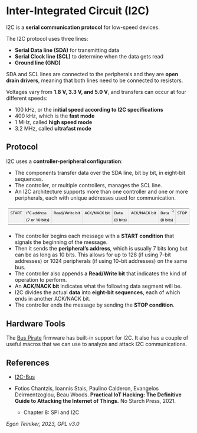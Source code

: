 # Inter-Integrated Circuit (I2C)

I2C is a **serial communication protocol** for low-speed devices.

The I2C protocol uses three lines: 
* **Serial Data line (SDA)** for transmitting data
* **Serial Clock line (SCL)** to determine when the data gets read
* **Ground line (GND)**

SDA and SCL lines are connected to the peripherals and they are **open drain drivers**, 
meaning that both lines need to be connected to resistors.

Voltages vary from **1.8 V, 3.3 V, and 5.0 V**, and transfers can occur at four different speeds: 
* 100 kHz, or the **initial speed according to I2C specifications** 
* 400 kHz, which is the **fast mode** 
* 1 MHz, called **high speed mode**
* 3.2 MHz, called **ultrafast mode**

## Protocol 

I2C uses a **controller-peripheral configuration**:
* The components transfer data over the SDA line, bit by bit, in eight-bit sequences. 
* The controller, or multiple controllers, manages the SCL line. 
* An I2C architecture supports more than one controller and one or more peripherals, 
    each with unique addresses used for communication.

![I2C Message](../i2c/i2c-message.png)

* The controller begins each message with a **START condition** that signals the beginning 
of the message. 
* Then it sends the **peripheral’s address**, which is usually 7 bits long but can be as long as 10 bits. 
    This allows for up to 128 (if using 7-bit addresses) or 1024 peripherals (if using 10-bit addresses) 
    on the same bus. 
* The controller also appends a **Read/Write bit** that indicates the kind of operation to perform. 
* An **ACK/NACK bit** indicates what the following data segment will be. 
* I2C divides the actual **data** into **eight-bit sequences**, each of which ends in another ACK/NACK bit. 
* The controller ends the message by sending the **STOP condition**.


## Hardware Tools 
The [Bus Pirate](../tools/BusPirate/) firmware has built-in support for I2C. 
It also has a couple of useful macros that we can use to analyze and attack I2C communications.


## References

* [I2C-Bus](https://www.i2c-bus.org/)

* Fotios Chantzis, Ioannis Stais, Paulino Calderon, Evangelos Deirmentzoglou, Beau Woods. 
    **Practical IoT Hacking: The Definitive Guide to Attacking the Internet of Things.**
    No Starch Press, 2021. 
    * Chapter 8: SPI and I2C 


*Egon Teiniker, 2023, GPL v3.0* 